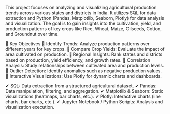 This project focuses on analyzing and visualizing agricultural production trends across various states and districts in India. It utilizes SQL for data extraction and Python (Pandas, Matplotlib, Seaborn, Plotly) for data analysis and visualization. The goal is to gain insights into the cultivation, yield, and production patterns of key crops like Rice, Wheat, Maize, Oilseeds, Cotton, and Groundnut over time.

🎯 Key Objectives
🔹 Identify Trends: Analyze production patterns over different years for key crops.
🔹 Compare Crop Yields: Evaluate the impact of area cultivated on production.
🔹 Regional Insights: Rank states and districts based on production, yield efficiency, and growth rates.
🔹 Correlation Analysis: Study relationships between cultivated area and production levels.
🔹 Outlier Detection: Identify anomalies such as negative production values.
🔹 Interactive Visualizations: Use Plotly for dynamic charts and dashboards.

✔ SQL: Data extraction from a structured agricultural dataset.
✔ Pandas: Data manipulation, filtering, and aggregation.
✔ Matplotlib & Seaborn: Static visualizations (heatmaps, bar charts, etc.).
✔ Plotly: Interactive charts (line charts, bar charts, etc.).
✔ Jupyter Notebook / Python Scripts: Analysis and visualization execution.
